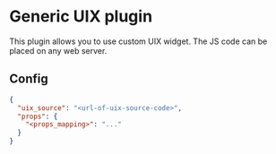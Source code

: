 # Generic UIX plugin

This plugin allows you to use custom UIX widget. The JS code can be placed on any web server.

## Config

```json
{
  "uix_source": "<url-of-uix-source-code>",
  "props": {
    "<props_mapping>": "..."
  }
}
```
